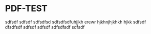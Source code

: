# PDF-TEST

sdfsdf
sdfsdf
sdfsdfsd
sdfsdfsdfuhjjkh
erewr
hjkhnjhjkhkh
hjkk
sdfsdf
dfsdfsdf
sdfsdf
sdfsdf
sdfsdfsdf
sdfsdf